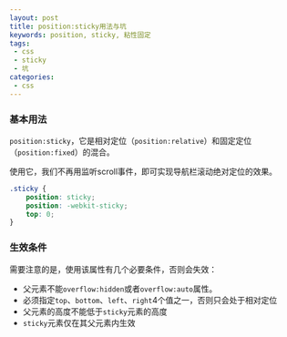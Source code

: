```yaml
---
layout: post
title: position:sticky用法与坑
keywords: position, sticky, 粘性固定
tags:
 - css
 - sticky
 - 坑
categories:
 - css
---
```


### 基本用法

`position:sticky`，它是相对定位（`position:relative`）和固定定位（`position:fixed`）的混合。

使用它，我们不再用监听scroll事件，即可实现导航栏滚动绝对定位的效果。

``` css
.sticky {
    position: sticky;
    position: -webkit-sticky;
    top: 0;
}
```

### 生效条件

需要注意的是，使用该属性有几个必要条件，否则会失效：

- 父元素不能`overflow:hidden`或者`overflow:auto`属性。
- 必须指定`top`、`bottom`、`left`、`right`4个值之一，否则只会处于相对定位
- 父元素的高度不能低于`sticky`元素的高度
- `sticky`元素仅在其父元素内生效


